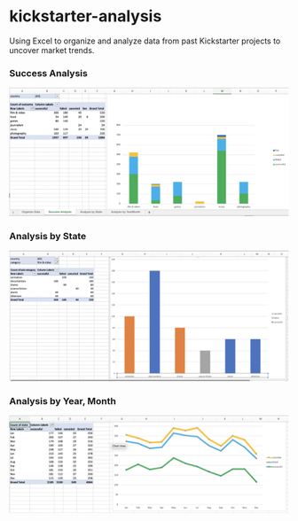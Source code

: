 # kickstarter-analysis
Using Excel to organize and analyze data from past Kickstarter projects to uncover market trends.


### Success Analysis

![Success Analysis](success_analysis.png)


### Analysis by State

![Success Analysis](analysis_by_state.png)


### Analysis by Year, Month

![Success Analysis](analysis_by_month_year.png)
